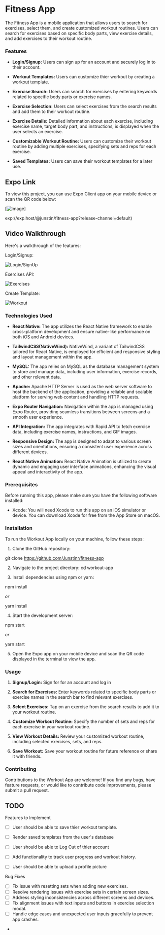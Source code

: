 # Fitness App
The Fitness App is a mobile application that allows users to search for exercises, select them, and create customized workout routines. Users can search for exercises based on specific body parts, view exercise details, and add exercises to their workout routine.

### Features
- **Login/Signup:** Users can sign up for an account and securely log in to their account.

- **Workout Templates:** Users can customize thier workout by creating a workout template.

- **Exercise Search:** Users can search for exercises by entering keywords related to specific body parts or exercise names.

- **Exercise Selection:** Users can select exercises from the search results and add them to their workout routine.

- **Exercise Details:** Detailed information about each exercise, including exercise name, target body part, and instructions, is displayed when the user selects an exercise.

- **Customizable Workout Routine:** Users can customize their workout routine by adding multiple exercises, specifying sets and reps for each exercise.

- **Saved Templates:** Users can save their workout templates for a later use.

## Expo Link

To view this project, you can use Expo Client app on your mobile device or scan the QR code below:

[![image](https://github.com/Junstinr/fitness-app/assets/78913628/098ebdd7-cc64-42be-bda6-5f120f63f3de)]

exp://exp.host/@junstin/fitness-app?release-channel=default)

## Video Walkthrough

Here's a walkthrough of the features:

Login/Signup:

<img src='https://i.imgur.com/kMgYVsb.gif' title='Login/SignUp' alt='Login/SignUp' />

Exercises API:

<img src='https://i.imgur.com/HHgMbCX.gif' title='Exercises' alt='Exercises' />

Create Template:

<img src='https://i.imgur.com/NC2USH6.gif' title='Workout' alt='Workout' />



### Technologies Used
- **React Native:** The app utilizes the React Native framework to enable cross-platform development and ensure native-like performance on both iOS and Android devices.

- **TailwindCSS(NativeWind):** NativeWind, a variant of TailwindCSS tailored for React Native, is employed for efficient and responsive styling and layout management within the app.

- **MySQL:** The app relies on MySQL as the database management system to store and manage data, including user information, exercise records, and other relevant data.

- **Apache:** Apache HTTP Server is used as the web server software to host the backend of the application, providing a reliable and scalable platform for serving web content and handling HTTP requests.

- **Expo Router Navigation:** Navigation within the app is managed using Expo Router, providing seamless transitions between screens and a smooth user experience.

- **API Integration:** The app integrates with Rapid API to fetch exercise data, including exercise names, instructions, and GIF images.

- **Responsive Design:** The app is designed to adapt to various screen sizes and orientations, ensuring a consistent user experience across different devices.

- **React Native Animation:** React Native Animation is utilized to create dynamic and engaging user interface animations, enhancing the visual appeal and interactivity of the app.

### Prerequisites

Before running this app, please make sure you have the following software installed:

- Xcode: You will need Xcode to run this app on an iOS simulator or device. You can download Xcode for free from the App Store on macOS.

### Installation
To run the Workout App locally on your machine, follow these steps:

1. Clone the GitHub repository: 

git clone https://github.com/Junstinr/fitness-app

2. Navigate to the project directory:
    cd workout-app

3. Install dependencies using npm or yarn:
    
npm install

*or*

yarn install

4. Start the development server:
    
npm start

*or*

yarn start

5. Open the Expo app on your mobile device and scan the QR code displayed in the terminal to view the app.

### Usage
1. **Signup/Login:** Sign for for an account and log in

2. **Search for Exercises:** Enter keywords related to specific body parts or exercise names in the search bar to find relevant exercises.

3. **Select Exercises:** Tap on an exercise from the search results to add it to your workout routine.

4. **Customize Workout Routine:** Specify the number of sets and reps for each exercise in your workout routine.

5. **View Workout Details:** Review your customized workout routine, including selected exercises, sets, and reps.

6. **Save Workout:** Save your workout routine for future reference or share it with friends.

### Contributing
Contributions to the Workout App are welcome! If you find any bugs, have feature requests, or would like to contribute code improvements, please submit a pull request.

## TODO

Features to Implement
- [ ] User should be able to save thier workout template.
- [ ] Render saved templates from the user's database
- [ ] User should be able to Log Out of thier account
- [ ] Add functionality to track user progress and workout history.
- [ ] User should be able to upload a profile picture


Bug Fixes

- [ ] Fix issue with resetting sets when adding new exercises.
- [ ] Resolve rendering issues with exercise sets in certain screen sizes.
- [ ] Address styling inconsistencies across different screens and devices.
- [ ] Fix alignment issues with text inputs and buttons in exercise selection modal.
- [ ] Handle edge cases and unexpected user inputs gracefully to prevent app crashes.
- 
